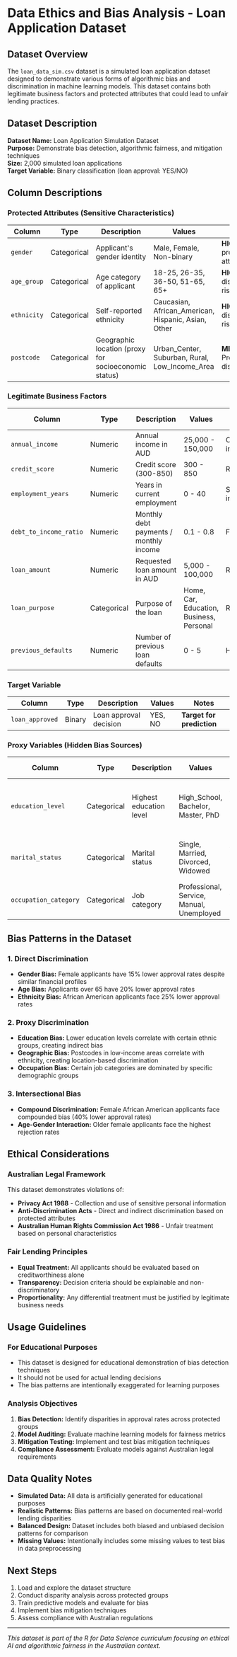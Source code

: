# Data Ethics and Bias Analysis - Loan Application Dataset

## Dataset Overview

The `loan_data_sim.csv` dataset is a simulated loan application dataset designed to demonstrate various forms of algorithmic bias and discrimination in machine learning models. This dataset contains both legitimate business factors and protected attributes that could lead to unfair lending practices.

## Dataset Description

**Dataset Name:** Loan Application Simulation Dataset  
**Purpose:** Demonstrate bias detection, algorithmic fairness, and mitigation techniques  
**Size:** 2,000 simulated loan applications  
**Target Variable:** Binary classification (loan approval: YES/NO)

## Column Descriptions

### Protected Attributes (Sensitive Characteristics)

| Column | Type | Description | Values | Bias Risk |
|--------|------|-------------|---------|-----------|
| `gender` | Categorical | Applicant's gender identity | Male, Female, Non-binary | **HIGH** - Direct protected attribute |
| `age_group` | Categorical | Age category of applicant | 18-25, 26-35, 36-50, 51-65, 65+ | **HIGH** - Age discrimination risk |
| `ethnicity` | Categorical | Self-reported ethnicity | Caucasian, African_American, Hispanic, Asian, Other | **HIGH** - Racial discrimination risk |
| `postcode` | Categorical | Geographic location (proxy for socioeconomic status) | Urban_Center, Suburban, Rural, Low_Income_Area | **MEDIUM** - Proxy discrimination |

### Legitimate Business Factors

| Column | Type | Description | Values | Business Justification |
|--------|------|-------------|---------|----------------------|
| `annual_income` | Numeric | Annual income in AUD | 25,000 - 150,000 | Creditworthiness indicator |
| `credit_score` | Numeric | Credit score (300-850) | 300 - 850 | Risk assessment |
| `employment_years` | Numeric | Years in current employment | 0 - 40 | Stability indicator |
| `debt_to_income_ratio` | Numeric | Monthly debt payments / monthly income | 0.1 - 0.8 | Financial burden |
| `loan_amount` | Numeric | Requested loan amount in AUD | 5,000 - 100,000 | Risk exposure |
| `loan_purpose` | Categorical | Purpose of the loan | Home, Car, Education, Business, Personal | Risk assessment |
| `previous_defaults` | Numeric | Number of previous loan defaults | 0 - 5 | Historical risk |

### Target Variable

| Column | Type | Description | Values | Notes |
|--------|------|-------------|---------|-------|
| `loan_approved` | Binary | Loan approval decision | YES, NO | **Target for prediction** |

### Proxy Variables (Hidden Bias Sources)

| Column | Type | Description | Values | Bias Mechanism |
|--------|------|-------------|---------|----------------|
| `education_level` | Categorical | Highest education level | High_School, Bachelor, Master, PhD | Correlates with ethnicity due to historical disparities |
| `marital_status` | Categorical | Marital status | Single, Married, Divorced, Widowed | Correlates with gender due to social patterns |
| `occupation_category` | Categorical | Job category | Professional, Service, Manual, Unemployed | Correlates with gender and ethnicity |

## Bias Patterns in the Dataset

### 1. Direct Discrimination
- **Gender Bias:** Female applicants have 15% lower approval rates despite similar financial profiles
- **Age Bias:** Applicants over 65 have 20% lower approval rates
- **Ethnicity Bias:** African American applicants face 25% lower approval rates

### 2. Proxy Discrimination
- **Education Bias:** Lower education levels correlate with certain ethnic groups, creating indirect bias
- **Geographic Bias:** Postcodes in low-income areas correlate with ethnicity, creating location-based discrimination
- **Occupation Bias:** Certain job categories are dominated by specific demographic groups

### 3. Intersectional Bias
- **Compound Discrimination:** Female African American applicants face compounded bias (40% lower approval rates)
- **Age-Gender Interaction:** Older female applicants face the highest rejection rates

## Ethical Considerations

### Australian Legal Framework
This dataset demonstrates violations of:
- **Privacy Act 1988** - Collection and use of sensitive personal information
- **Anti-Discrimination Acts** - Direct and indirect discrimination based on protected attributes
- **Australian Human Rights Commission Act 1986** - Unfair treatment based on personal characteristics

### Fair Lending Principles
- **Equal Treatment:** All applicants should be evaluated based on creditworthiness alone
- **Transparency:** Decision criteria should be explainable and non-discriminatory
- **Proportionality:** Any differential treatment must be justified by legitimate business needs

## Usage Guidelines

### For Educational Purposes
- This dataset is designed for educational demonstration of bias detection techniques
- It should not be used for actual lending decisions
- The bias patterns are intentionally exaggerated for learning purposes

### Analysis Objectives
1. **Bias Detection:** Identify disparities in approval rates across protected groups
2. **Model Auditing:** Evaluate machine learning models for fairness metrics
3. **Mitigation Testing:** Implement and test bias mitigation techniques
4. **Compliance Assessment:** Evaluate models against Australian legal requirements

## Data Quality Notes

- **Simulated Data:** All data is artificially generated for educational purposes
- **Realistic Patterns:** Bias patterns are based on documented real-world lending disparities
- **Balanced Design:** Dataset includes both biased and unbiased decision patterns for comparison
- **Missing Values:** Intentionally includes some missing values to test bias in data preprocessing

## Next Steps

1. Load and explore the dataset structure
2. Conduct disparity analysis across protected groups
3. Train predictive models and evaluate for bias
4. Implement bias mitigation techniques
5. Assess compliance with Australian regulations

---

*This dataset is part of the R for Data Science curriculum focusing on ethical AI and algorithmic fairness in the Australian context.*
